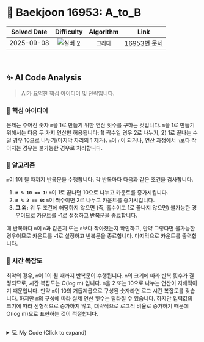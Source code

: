 # 📝 Baekjoon 16953: A_to_B

| **Solved Date** | **Difficulty** | **Algorithm** | **Link** |
|:---:|:---:|:---:|:---:|
| 2025-09-08 | ![실버 2](https://img.shields.io/badge/Silver-2-949393?style=for-the-badge) | `그리디` | [16953번 문제](https://www.acmicpc.net/problem/16953) |

<br/>

## ✨ AI Code Analysis

> AI가 요약한 핵심 아이디어 및 전략입니다.

### 🧠 **핵심 아이디어**

문제는 주어진 숫자 `m`을 1로 만들기 위한 연산 횟수를 구하는 것입니다.  `m`을 1로 만들기 위해서는 다음 두 가지 연산만 허용됩니다: 1) 짝수일 경우 2로 나누기, 2) 1로 끝나는 수일 경우 10으로 나누기(마지막 자리의 1 제거).  `m`이 `n`이 되거나, 연산 과정에서 `n`보다 작아지는 경우는 불가능한 경우로 처리합니다.


### 📝 **알고리즘**

`m`이 1이 될 때까지 반복문을 수행합니다. 각 반복마다 다음과 같은 조건을 검사합니다.

1. **`m % 10 == 1`:** `m`이 1로 끝나면 10으로 나누고 카운트를 증가시킵니다.
2. **`m % 2 == 0`:** `m`이 짝수이면 2로 나누고 카운트를 증가시킵니다.
3. **그 외:** 위 두 조건에 해당하지 않으면 (즉, 홀수이고 1로 끝나지 않으면) 불가능한 경우이므로 카운트를 -1로 설정하고 반복문을 종료합니다.

매 반복마다 `m`이 `n`과 같은지 또는 `n`보다 작아졌는지 확인하고, 만약 그렇다면 불가능한 경우이므로 카운트를 -1로 설정하고 반복문을 종료합니다.  마지막으로 카운트를 출력합니다.


### 🧐 **시간 복잡도**

최악의 경우, `m`이 1이 될 때까지 반복문이 수행됩니다. `m`의 크기에 따라 반복 횟수가 결정되므로, 시간 복잡도는 O(log m) 입니다.  `m`을 2 또는 10으로 나누는 연산이 지배적이기 때문입니다.  만약 `m`이 10의 거듭제곱으로 구성된 숫자라면  로그 시간 복잡도를 갖습니다.  하지만  `m`의 구성에 따라 실제 연산 횟수는 달라질 수 있습니다.  하지만 입력값의 크기에 따라 선형적으로 증가하지 않고, 대략적으로 로그적 비율로 증가하기 때문에 O(log m)으로 표현하는 것이 적절합니다.


<br/>

<details>
<summary>💻 My Code (Click to expand)</summary>

````py
# Baekjoon Problem 16953: A_to_B
# https://www.acmicpc.net/problem/16953

n,m = map(int,input().split())

cnt = 1

while m != 1:
    if m % 10 == 1:
        m = m//10
        cnt += 1
    elif m % 2 == 0:
        m = m//2
        cnt += 1
    else:
        cnt = -1
        break

    if m == n:
        break
    elif m < n:
        cnt = -1
        break


print(cnt)
</details>
